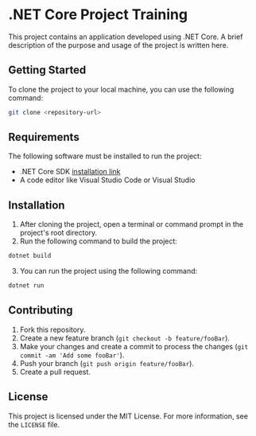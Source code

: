 # .NET Core Project Training

This project contains an application developed using .NET Core. A brief description of the purpose and usage of the project is written here.

## Getting Started

To clone the project to your local machine, you can use the following command:

```bash
git clone <repository-url>
```

## Requirements

The following software must be installed to run the project:

- .NET Core SDK [installation link](https://dotnet.microsoft.com/download)
- A code editor like Visual Studio Code or Visual Studio

## Installation

1. After cloning the project, open a terminal or command prompt in the project's root directory.
2. Run the following command to build the project:

```bash
dotnet build
```

3. You can run the project using the following command:

```bash
dotnet run
```

## Contributing

1. Fork this repository.
2. Create a new feature branch (`git checkout -b feature/fooBar`).
3. Make your changes and create a commit to process the changes (`git commit -am 'Add some fooBar'`).
4. Push your branch (`git push origin feature/fooBar`).
5. Create a pull request.

## License

This project is licensed under the MIT License. For more information, see the `LICENSE` file.
